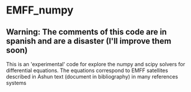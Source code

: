 # EMFF_numpy
## Warning: The comments of this code are in spanish and are a disaster (I'll improve them soon)
This is an 'experimental' code for explore the numpy and scipy solvers for differential equations. 
The equations correspond to EMFF satellites described in Ashun text (document in bibliography) in many references systems
